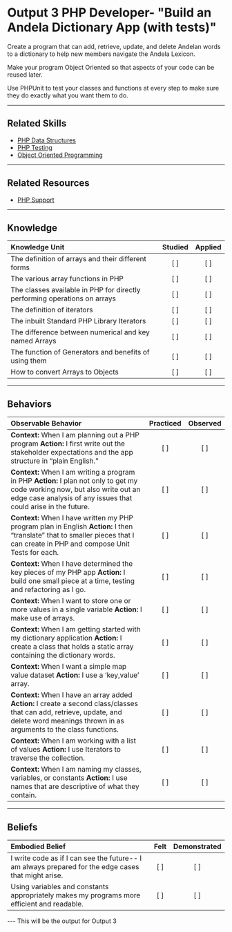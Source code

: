 # Output 3 PHP Developer- "Build an Andela Dictionary App (with tests)"

Create a program that can add, retrieve, update, and delete Andelan words to a dictionary to help new members navigate the Andela Lexicon. 

Make your program Object Oriented so that aspects of your code can be reused later.  

Use PHPUnit to test your classes and functions at every step to make sure they do exactly what you want them to do.

----
## Related Skills
- [PHP Data Structures](www.link.com)
- [PHP Testing](www.link.com)
- [Object Oriented Programming](www.link.com)

----
## Related Resources
- [PHP Support](www.link.com)

-----

## Knowledge
| Knowledge Unit   |      Studied      | Applied |
|:-------------|:------------------:|:--------:|
 The definition of arrays and their different forms | [ ] | [ ] |
| The various array functions in PHP | [ ] | [ ] |
| The classes available in PHP for directly performing operations on arrays| [ ] | [ ] |
| The definition of iterators| [ ] | [ ] |
| The inbuilt Standard PHP Library Iterators| [ ] | [ ] |
| The difference between numerical and key named Arrays | [ ] | [ ] |
| The function of Generators and benefits of using them| [ ] | [ ] |
| How to convert Arrays to Objects | [ ] | [ ] |


_____

## Behaviors
| Observable Behavior   |      Practiced      | Observed |
|:-------------|:------------------:|:--------:|
| **Context:** When I am planning out a PHP program **Action:** I first write out the stakeholder expectations and the app structure in “plain English.” | [ ] | [ ]  |
| **Context:** When I am writing a program in PHP **Action:** I plan not only to get my code working now, but also write out an edge case analysis of any issues that could arise in the future. | [ ] | [ ]  |
| **Context:** When I have written my PHP program plan in English **Action:** I then “translate” that to smaller pieces that I can create in PHP and compose Unit Tests for each. | [ ] | [ ]  |
| **Context:** When I have determined the key pieces of my PHP app **Action:** I build one small piece at a time, testing and refactoring as I go. | [ ] | [ ]  |
| **Context:**  When I want to store one or more values in a single variable **Action:**  I make use of arrays.| [ ] | [ ]  |
| **Context:**  When I am getting started with my dictionary application **Action:** I create a class that holds a static array containing the dictionary words. |   [ ]   |   [ ] |
| **Context:** When I want a simple map value dataset **Action:** I use a ‘key,value’ array.|   [ ]   |   [ ] |
| **Context:**  When I have an array added **Action:** I create a second class/classes that can add, retrieve, update, and delete word meanings thrown in as arguments to the class functions. |   [ ]   |   [ ] |
| **Context:** When I am working with a list of values **Action:** I use Iterators to traverse the collection.|   [ ]   |   [ ] |
| **Context:**  When I am naming my classes, variables, or constants **Action:** I use names that are descriptive of what they contain. |   [ ]   |   [ ] |


----------


## **Beliefs**
| Embodied Belief   |      Felt      | Demonstrated |
|:-------------|:------------------:|:--------:|
| I write code as if I can see the future-- I am always prepared for the edge cases that might arise. |   [ ]   |   [ ] |
| Using variables and constants appropriately makes my programs more efficient and readable.|   [ ]   |   [ ] |


--- This will be the output for Output 3
